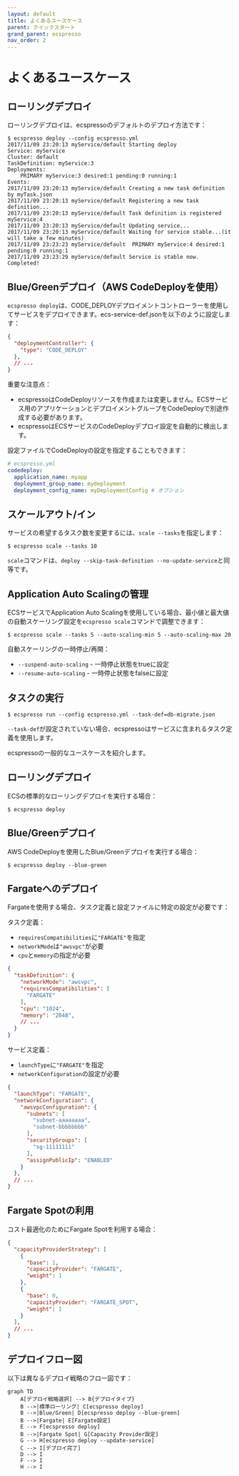 ```yaml
---
layout: default
title: よくあるユースケース
parent: クイックスタート
grand_parent: ecspresso
nav_order: 2
---
```


# よくあるユースケース

## ローリングデプロイ

ローリングデプロイは、ecspressoのデフォルトのデプロイ方法です：

```console
$ ecspresso deploy --config ecspresso.yml
2017/11/09 23:20:13 myService/default Starting deploy
Service: myService
Cluster: default
TaskDefinition: myService:3
Deployments:
    PRIMARY myService:3 desired:1 pending:0 running:1
Events:
2017/11/09 23:20:13 myService/default Creating a new task definition by myTask.json
2017/11/09 23:20:13 myService/default Registering a new task definition...
2017/11/09 23:20:13 myService/default Task definition is registered myService:4
2017/11/09 23:20:13 myService/default Updating service...
2017/11/09 23:20:13 myService/default Waiting for service stable...(it will take a few minutes)
2017/11/09 23:23:23 myService/default  PRIMARY myService:4 desired:1 pending:0 running:1
2017/11/09 23:23:29 myService/default Service is stable now. Completed!
```

## Blue/Greenデプロイ（AWS CodeDeployを使用）

`ecspresso deploy`は、CODE_DEPLOYデプロイメントコントローラーを使用してサービスをデプロイできます。ecs-service-def.jsonを以下のように設定します：

```json
{
  "deploymentController": {
    "type": "CODE_DEPLOY"
  },
  // ...
}
```

重要な注意点：

- ecspressoはCodeDeployリソースを作成または変更しません。ECSサービス用のアプリケーションとデプロイメントグループをCodeDeployで別途作成する必要があります。
- ecspressoはECSサービスのCodeDeployデプロイ設定を自動的に検出します。

設定ファイルでCodeDeployの設定を指定することもできます：

```yaml
# ecspresso.yml
codedeploy:
  application_name: myapp
  deployment_group_name: mydeployment
  deployment_config_name: myDeploymentConfig # オプション
```

## スケールアウト/イン

サービスの希望するタスク数を変更するには、`scale --tasks`を指定します：

```console
$ ecspresso scale --tasks 10
```

`scale`コマンドは、`deploy --skip-task-definition --no-update-service`と同等です。

## Application Auto Scalingの管理

ECSサービスでApplication Auto Scalingを使用している場合、最小値と最大値の自動スケーリング設定を`ecspresso scale`コマンドで調整できます：

```console
$ ecspresso scale --tasks 5 --auto-scaling-min 5 --auto-scaling-max 20
```

自動スケーリングの一時停止/再開：

- `--suspend-auto-scaling` - 一時停止状態をtrueに設定
- `--resume-auto-scaling` - 一時停止状態をfalseに設定

## タスクの実行

```console
$ ecspresso run --config ecspresso.yml --task-def=db-migrate.json
```

`--task-def`が設定されていない場合、ecspressoはサービスに含まれるタスク定義を使用します。

ecspressoの一般的なユースケースを紹介します。

## ローリングデプロイ

ECSの標準的なローリングデプロイを実行する場合：

```console
$ ecspresso deploy
```

## Blue/Greenデプロイ

AWS CodeDeployを使用したBlue/Greenデプロイを実行する場合：

```console
$ ecspresso deploy --blue-green
```

## Fargateへのデプロイ

Fargateを使用する場合、タスク定義と設定ファイルに特定の設定が必要です：

タスク定義：
- `requiresCompatibilities`に`"FARGATE"`を指定
- `networkMode`は`"awsvpc"`が必要
- `cpu`と`memory`の指定が必要

```json
{
  "taskDefinition": {
    "networkMode": "awsvpc",
    "requiresCompatibilities": [
      "FARGATE"
    ],
    "cpu": "1024",
    "memory": "2048",
    // ...
  }
}
```

サービス定義：
- `launchType`に`"FARGATE"`を指定
- `networkConfiguration`の設定が必要

```json
{
  "launchType": "FARGATE",
  "networkConfiguration": {
    "awsvpcConfiguration": {
      "subnets": [
        "subnet-aaaaaaaa",
        "subnet-bbbbbbbb"
      ],
      "securityGroups": [
        "sg-11111111"
      ],
      "assignPublicIp": "ENABLED"
    }
  },
  // ...
}
```

## Fargate Spotの利用

コスト最適化のためにFargate Spotを利用する場合：

```json
{
  "capacityProviderStrategy": [
    {
      "base": 1,
      "capacityProvider": "FARGATE",
      "weight": 1
    },
    {
      "base": 0,
      "capacityProvider": "FARGATE_SPOT",
      "weight": 1
    }
  ],
  // ...
}
```

## デプロイフロー図

以下は異なるデプロイ戦略のフロー図です：

```mermaid
graph TD
    A[デプロイ戦略選択] --> B{デプロイタイプ}
    B -->|標準ローリング| C[ecspresso deploy]
    B -->|Blue/Green| D[ecspresso deploy --blue-green]
    B -->|Fargate| E[Fargate設定]
    E --> F[ecspresso deploy]
    B -->|Fargate Spot| G[Capacity Provider設定]
    G --> H[ecspresso deploy --update-service]
    C --> I[デプロイ完了]
    D --> I
    F --> I
    H --> I
```
